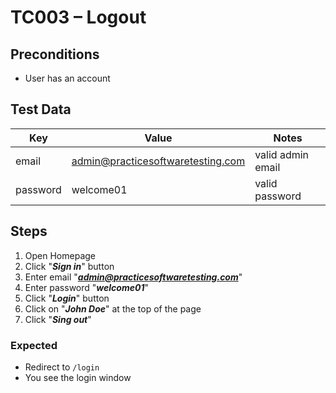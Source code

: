 # TC003 – Logout


## Preconditions
- User has an account

## Test Data
| Key          | Value                                | Notes             |
|--------------|--------------------------------------|-------------------|
| email        | admin@practicesoftwaretesting.com    | valid admin email |
| password     | welcome01                            | valid password    |

## Steps
1. Open Homepage
2. Click "***Sign in***" button
3. Enter email "***admin@practicesoftwaretesting.com***"
4. Enter password "***welcome01***"
5. Click "***Login***" button
6. Click on "***John Doe***" at the top of the page
7. Click "***Sing out***"

### Expected
- Redirect to `/login`
- You see the login window
